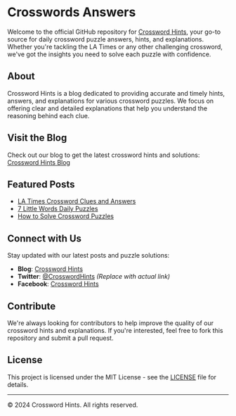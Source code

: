 # Crosswords Answers

Welcome to the official GitHub repository for [Crossword Hints](https://crosswordhints.blogspot.com/), your go-to source for daily crossword puzzle answers, hints, and explanations. Whether you're tackling the LA Times or any other challenging crossword, we've got the insights you need to solve each puzzle with confidence.

## About

Crossword Hints is a blog dedicated to providing accurate and timely hints, answers, and explanations for various crossword puzzles. We focus on offering clear and detailed explanations that help you understand the reasoning behind each clue.

## Visit the Blog

Check out our blog to get the latest crossword hints and solutions: [Crossword Hints Blog](https://crosswordhints.blogspot.com/)

## Featured Posts

- [LA Times Crossword Clues and Answers](https://crosswordhints.blogspot.com/)
- [7 Little Words Daily Puzzles](https://crosswordhints.blogspot.com/)
- [How to Solve Crossword Puzzles](https://crosswordhints.blogspot.com/)

## Connect with Us

Stay updated with our latest posts and puzzle solutions:

- **Blog**: [Crossword Hints](https://crosswordhints.blogspot.com/)
- **Twitter**: [@CrosswordHints](#) *(Replace with actual link)*
- **Facebook**: [Crossword Hints](https://www.facebook.com/groups/1029189165313914) 

## Contribute

We're always looking for contributors to help improve the quality of our crossword hints and explanations. If you're interested, feel free to fork this repository and submit a pull request.

## License

This project is licensed under the MIT License - see the [LICENSE](LICENSE) file for details.

---

© 2024 Crossword Hints. All rights reserved.
